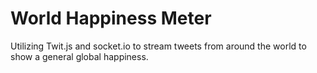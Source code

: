 # World Happiness Meter

Utilizing Twit.js and socket.io to stream tweets from around the world to show a general global happiness.
